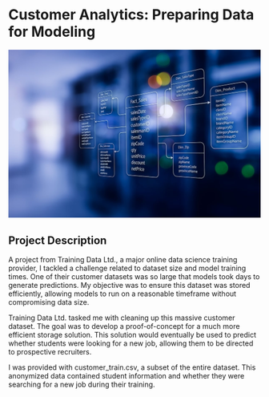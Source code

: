 # Customer Analytics: Preparing Data for Modeling

![alt](datamodeling.jpg)

## Project Description

A project from Training Data Ltd., a major online data science training provider, I tackled a challenge related to dataset size and model training times.  One of their customer datasets was so large that models took days to generate predictions. My objective was to ensure this dataset was stored efficiently, allowing models to run on a reasonable timeframe without compromising data size.

Training Data Ltd. tasked me with cleaning up this massive customer dataset. The goal was to develop a proof-of-concept for a much more efficient storage solution. This solution would eventually be used to predict whether students were looking for a new job, allowing them to be directed to prospective recruiters.

I was provided with customer_train.csv, a subset of the entire dataset. This anonymized data contained student information and whether they were searching for a new job during their training.
